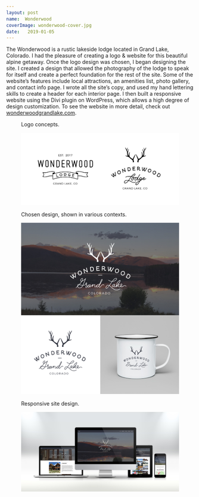 ```yaml
---
layout: post
name:  Wonderwood
coverImage: wonderwood-cover.jpg
date:   2019-01-05
---
```


The Wonderwood is a rustic lakeside lodge located in Grand Lake, Colorado. I had the pleasure of creating a logo & website for this beautiful alpine getaway. Once the logo design was chosen, I began designing the site. I created a design that allowed the photography of the lodge to speak for itself and create a perfect foundation for the rest of the site. Some of the website’s features include local attractions, an amenities list, photo gallery, and contact info page. I wrote all the site’s copy, and used my hand lettering skills to create a header for each interior page. I then built a responsive website using the Divi plugin on WordPress, which allows a high degree of design customization. To see the website in more detail, check out <a href="http://wonderwoodgrandlake.com">wonderwoodgrandlake.com</a>.

<figure>
    <figcaption>
        <p>Logo concepts.</p>
    </figcaption>
    <img src="../img/wonderwood-1.jpg" alt="wonderwood" />
</figure>
<figure>
    <figcaption>
        <p>Chosen design, shown in various contexts.</p>
    </figcaption>
    <img src="../img/wonderwood-2.jpg" alt="wonderwood" />
</figure>
<figure>
    <figcaption>
        <p>Responsive site design.</p>
    </figcaption>
    <img src="../img/wonderwood-3.jpg" alt="wonderwood" />
</figure>
